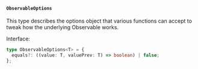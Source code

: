 #### `ObservableOptions`

This type describes the options object that various functions can accept to tweak how the underlying Observable works.

Interface:

```ts
type ObservableOptions<T> = {
  equals?: ((value: T, valuePrev: T) => boolean) | false;
};
```

